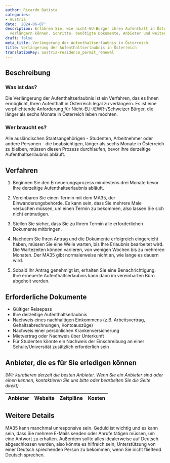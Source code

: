 ```yaml
---
author: Ricardo Batista
categories:
- Austria
date: '2024-06-07'
description: Erfahren Sie, wie nicht-EU-Bürger ihren Aufenthalt in Österreich legal
  verlängern können. Schritte, benötigte Dokumente, Anbieter und weitere Details.
draft: false
meta_title: Verlängerung der Aufenthaltserlaubnis in Österreich
title: Verlängerung der Aufenthaltserlaubnis in Österreich
translationKey: austria-residence_permit_renewal
---
```



## Beschreibung
### Was ist das?
Die Verlängerung der Aufenthaltserlaubnis ist ein Verfahren, das es Ihnen ermöglicht, Ihren Aufenthalt in Österreich legal zu verlängern. Es ist eine verpflichtende Anforderung für Nicht-EU-/EWR-/Schweizer Bürger, die länger als sechs Monate in Österreich leben möchten.

### Wer braucht es?
Alle ausländischen Staatsangehörigen - Studenten, Arbeitnehmer oder andere Personen - die beabsichtigen, länger als sechs Monate in Österreich zu bleiben, müssen diesen Prozess durchlaufen, bevor ihre derzeitige Aufenthaltserlaubnis abläuft.

## Verfahren
1. Beginnen Sie den Erneuerungsprozess mindestens drei Monate bevor Ihre derzeitige Aufenthaltserlaubnis abläuft.

2. Vereinbaren Sie einen Termin mit dem MA35, der Einwanderungsbehörde. Es kann sein, dass Sie mehrere Male versuchen müssen, um einen Termin zu bekommen, also lassen Sie sich nicht entmutigen.

3. Stellen Sie sicher, dass Sie zu Ihrem Termin alle erforderlichen Dokumente mitbringen.

4. Nachdem Sie Ihren Antrag und die Dokumente erfolgreich eingereicht haben, müssen Sie eine Weile warten, bis Ihre Erlaubnis bearbeitet wird. Die Wartezeiten können variieren, von wenigen Wochen bis zu mehreren Monaten. Der MA35 gibt normalerweise nicht an, wie lange es dauern wird.

5. Sobald Ihr Antrag genehmigt ist, erhalten Sie eine Benachrichtigung. Ihre erneuerte Aufenthaltserlaubnis kann dann im vereinbarten Büro abgeholt werden.

## Erforderliche Dokumente
* Gültiger Reisepass
* Ihre derzeitige Aufenthaltserlaubnis
* Nachweis eines nachhaltigen Einkommens (z.B. Arbeitsvertrag, Gehaltsabrechnungen, Kontoauszüge)
* Nachweis einer persönlichen Krankenversicherung
* Mietvertrag oder Nachweis über Unterkunft
* Für Studenten könnte ein Nachweis der Einschreibung an einer Schule/Universität zusätzlich erforderlich sein

## Anbieter, die es für Sie erledigen können
_(Wir kuratieren derzeit die besten Anbieter. Wenn Sie ein Anbieter sind oder einen kennen, kontaktieren Sie uns bitte oder bearbeiten Sie die Seite direkt)_

| Anbieter | Website | Zeitpläne | Kosten |
| --------------- | --------------- | :-------------: | :-------------: |

## Weitere Details
MA35 kann manchmal unresponsive sein. Geduld ist wichtig und es kann sein, dass Sie mehrere E-Mails senden oder Anrufe tätigen müssen, um eine Antwort zu erhalten. 
Außerdem sollte alles idealerweise auf Deutsch abgeschlossen werden, also könnte es hilfreich sein, Unterstützung von einer Deutsch sprechenden Person zu bekommen, wenn Sie nicht fließend Deutsch sprechen.